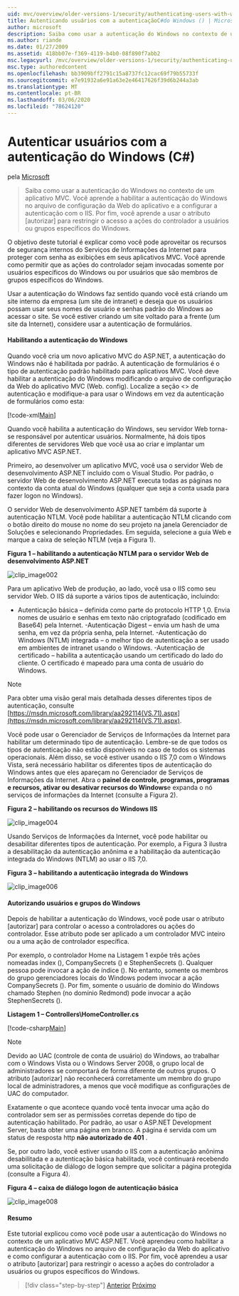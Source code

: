 ```yaml
---
uid: mvc/overview/older-versions-1/security/authenticating-users-with-windows-authentication-cs
title: Autenticando usuários com a autenticaçãoC#do Windows () | Microsoft Docs
author: microsoft
description: Saiba como usar a autenticação do Windows no contexto de um aplicativo MVC. Você aprende a habilitar a autenticação do Windows dentro da Web do seu aplicativo...
ms.author: riande
ms.date: 01/27/2009
ms.assetid: 418bb07e-f369-4119-b4b0-08f890f7abb2
msc.legacyurl: /mvc/overview/older-versions-1/security/authenticating-users-with-windows-authentication-cs
msc.type: authoredcontent
ms.openlocfilehash: bb3909bff2791c15a8737fc12cac69f79b55733f
ms.sourcegitcommit: e7e91932a6e91a63e2e46417626f39d6b244a3ab
ms.translationtype: MT
ms.contentlocale: pt-BR
ms.lasthandoff: 03/06/2020
ms.locfileid: "78624120"
---
```

# <a name="authenticating-users-with-windows-authentication-c"></a>Autenticar usuários com a autenticação do Windows (C#)

pela [Microsoft](https://github.com/microsoft)

> Saiba como usar a autenticação do Windows no contexto de um aplicativo MVC. Você aprende a habilitar a autenticação do Windows no arquivo de configuração da Web do aplicativo e a configurar a autenticação com o IIS. Por fim, você aprende a usar o atributo [autorizar] para restringir o acesso a ações do controlador a usuários ou grupos específicos do Windows.

O objetivo deste tutorial é explicar como você pode aproveitar os recursos de segurança internos do Serviços de Informações da Internet para proteger com senha as exibições em seus aplicativos MVC. Você aprende como permitir que as ações do controlador sejam invocadas somente por usuários específicos do Windows ou por usuários que são membros de grupos específicos do Windows.

Usar a autenticação do Windows faz sentido quando você está criando um site interno da empresa (um site de intranet) e deseja que os usuários possam usar seus nomes de usuário e senhas padrão do Windows ao acessar o site. Se você estiver criando um site voltado para a frente (um site da Internet), considere usar a autenticação de formulários.

#### <a name="enabling-windows-authentication"></a>Habilitando a autenticação do Windows

Quando você cria um novo aplicativo MVC do ASP.NET, a autenticação do Windows não é habilitada por padrão. A autenticação de formulários é o tipo de autenticação padrão habilitado para aplicativos MVC. Você deve habilitar a autenticação do Windows modificando o arquivo de configuração da Web do aplicativo MVC (Web. config). Localize a seção &lt;&gt; de autenticação e modifique-a para usar o Windows em vez da autenticação de formulários como esta:

[!code-xml[Main](authenticating-users-with-windows-authentication-cs/samples/sample1.xml)]

Quando você habilita a autenticação do Windows, seu servidor Web torna-se responsável por autenticar usuários. Normalmente, há dois tipos diferentes de servidores Web que você usa ao criar e implantar um aplicativo MVC ASP.NET.

Primeiro, ao desenvolver um aplicativo MVC, você usa o servidor Web de desenvolvimento ASP.NET incluído com o Visual Studio. Por padrão, o servidor Web de desenvolvimento ASP.NET executa todas as páginas no contexto da conta atual do Windows (qualquer que seja a conta usada para fazer logon no Windows).

O servidor Web de desenvolvimento ASP.NET também dá suporte à autenticação NTLM. Você pode habilitar a autenticação NTLM clicando com o botão direito do mouse no nome do seu projeto na janela Gerenciador de Soluções e selecionando Propriedades. Em seguida, selecione a guia Web e marque a caixa de seleção NTLM (veja a Figura 1).

**Figura 1 – habilitando a autenticação NTLM para o servidor Web de desenvolvimento ASP.NET**

![clip_image002](authenticating-users-with-windows-authentication-cs/_static/image1.jpg)

Para um aplicativo Web de produção, ao lado, você usa o IIS como seu servidor Web. O IIS dá suporte a vários tipos de autenticação, incluindo:

- Autenticação básica – definida como parte do protocolo HTTP 1,0. Envia nomes de usuário e senhas em texto não criptografado (codificado em Base64) pela Internet. -Autenticação Digest – envia um hash de uma senha, em vez da própria senha, pela Internet. -Autenticação do Windows (NTLM) integrada – o melhor tipo de autenticação a ser usado em ambientes de intranet usando o Windows. -Autenticação de certificado – habilita a autenticação usando um certificado do lado do cliente. O certificado é mapeado para uma conta de usuário do Windows.

> [!NOTE] 
> 
> Para obter uma visão geral mais detalhada desses diferentes tipos de autenticação, consulte [https://msdn.microsoft.com/library/aa292114(VS.71).aspx](https://msdn.microsoft.com/library/aa292114(VS.71).aspx).

Você pode usar o Gerenciador de Serviços de Informações da Internet para habilitar um determinado tipo de autenticação. Lembre-se de que todos os tipos de autenticação não estão disponíveis no caso de todos os sistemas operacionais. Além disso, se você estiver usando o IIS 7,0 com o Windows Vista, será necessário habilitar os diferentes tipos de autenticação do Windows antes que eles apareçam no Gerenciador de Serviços de Informações da Internet. Abra o **painel de controle, programas, programas e recursos, ativar ou desativar recursos do Windows**e expanda o nó serviços de informações da Internet (consulte a Figura 2).

**Figura 2 – habilitando os recursos do Windows IIS**

![clip_image004](authenticating-users-with-windows-authentication-cs/_static/image2.jpg)

Usando Serviços de Informações da Internet, você pode habilitar ou desabilitar diferentes tipos de autenticação. Por exemplo, a Figura 3 ilustra a desabilitação da autenticação anônima e a habilitação da autenticação integrada do Windows (NTLM) ao usar o IIS 7,0.

**Figura 3 – habilitando a autenticação integrada do Windows**

![clip_image006](authenticating-users-with-windows-authentication-cs/_static/image3.jpg)

#### <a name="authorizing-windows-users-and-groups"></a>Autorizando usuários e grupos do Windows

Depois de habilitar a autenticação do Windows, você pode usar o atributo [autorizar] para controlar o acesso a controladores ou ações do controlador. Esse atributo pode ser aplicado a um controlador MVC inteiro ou a uma ação de controlador específica.

Por exemplo, o controlador Home na Listagem 1 expõe três ações nomeadas index (), CompanySecrets () e StephenSecrets (). Qualquer pessoa pode invocar a ação de índice (). No entanto, somente os membros do grupo gerenciadores locais do Windows podem invocar a ação CompanySecrets (). Por fim, somente o usuário de domínio do Windows chamado Stephen (no domínio Redmond) pode invocar a ação StephenSecrets ().

**Listagem 1 – Controllers\HomeController.cs**

[!code-csharp[Main](authenticating-users-with-windows-authentication-cs/samples/sample2.cs)]

> [!NOTE] 
> 
> Devido ao UAC (controle de conta de usuário) do Windows, ao trabalhar com o Windows Vista ou o Windows Server 2008, o grupo local de administradores se comportará de forma diferente de outros grupos. O atributo [autorizar] não reconhecerá corretamente um membro do grupo local de administradores, a menos que você modifique as configurações de UAC do computador.

Exatamente o que acontece quando você tenta invocar uma ação do controlador sem ser as permissões corretas depende do tipo de autenticação habilitado. Por padrão, ao usar o ASP.NET Development Server, basta obter uma página em branco. A página é servida com um status de resposta http **não autorizado de 401** .

Se, por outro lado, você estiver usando o IIS com a autenticação anônima desabilitada e a autenticação básica habilitada, você continuará recebendo uma solicitação de diálogo de logon sempre que solicitar a página protegida (consulte a Figura 4).

**Figura 4 – caixa de diálogo logon de autenticação básica**

![clip_image008](authenticating-users-with-windows-authentication-cs/_static/image4.jpg)

#### <a name="summary"></a>Resumo

Este tutorial explicou como você pode usar a autenticação do Windows no contexto de um aplicativo MVC ASP.NET. Você aprendeu como habilitar a autenticação do Windows no arquivo de configuração da Web do aplicativo e como configurar a autenticação com o IIS. Por fim, você aprendeu a usar o atributo [autorizar] para restringir o acesso a ações do controlador a usuários ou grupos específicos do Windows.

> [!div class="step-by-step"]
> [Anterior](authenticating-users-with-forms-authentication-cs.md)
> [Próximo](preventing-javascript-injection-attacks-cs.md)
